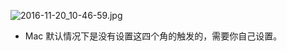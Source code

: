 

![2016-11-20_10-46-59.jpg](https://cdn.uptmr.com/upupmo-article/mac/basic/mac-system-14-trigger-angle.png)

- Mac 默认情况下是没有设置这四个角的触发的，需要你自己设置。